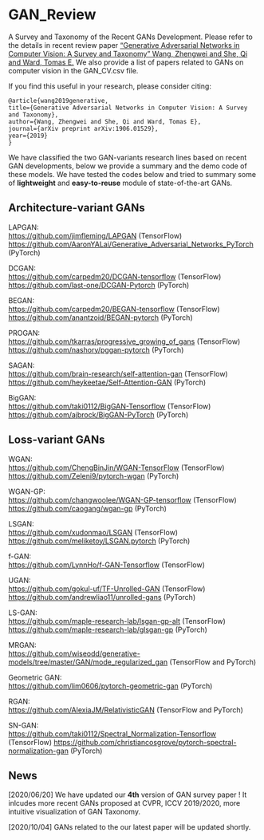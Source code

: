 # GAN_Review
A Survey and Taxonomy of the Recent GANs Development. Please refer to the details in recent review paper [“Generative Adversarial Networks in Computer Vision: A Survey and Taxonomy” Wang, Zhengwei and She, Qi and Ward, Tomas E.](https://arxiv.org/pdf/1906.01529.pdf) We also provide a list of papers related to GANs on computer vision in the GAN_CV.csv file.

If you find this useful in your research, please consider citing:

    @article{wang2019generative,
    title={Generative Adversarial Networks in Computer Vision: A Survey and Taxonomy},
    author={Wang, Zhengwei and She, Qi and Ward, Tomas E},
    journal={arXiv preprint arXiv:1906.01529},
    year={2019}
    }


We have classified the two GAN-variants research lines based on recent GAN developments, below we provide a summary and the demo code of these models. We have tested the codes below and tried to summary some of <b>lightweight</b> and <b>easy-to-reuse</b> module of state-of-the-art GANs.

## Architecture-variant GANs
LAPGAN:  
https://github.com/jimfleming/LAPGAN (TensorFlow)
https://github.com/AaronYALai/Generative_Adversarial_Networks_PyTorch (PyTorch)

DCGAN:   
https://github.com/carpedm20/DCGAN-tensorflow (TensorFlow)  
https://github.com/last-one/DCGAN-Pytorch (PyTorch)

BEGAN:  
https://github.com/carpedm20/BEGAN-tensorflow (TensorFlow)  
https://github.com/anantzoid/BEGAN-pytorch (PyTorch)

PROGAN:  
https://github.com/tkarras/progressive_growing_of_gans (TensorFlow)  
https://github.com/nashory/pggan-pytorch (PyTorch)

SAGAN:  
https://github.com/brain-research/self-attention-gan (TensorFlow)   
https://github.com/heykeetae/Self-Attention-GAN (PyTorch)

BigGAN:    
https://github.com/taki0112/BigGAN-Tensorflow (TensorFlow)  
https://github.com/ajbrock/BigGAN-PyTorch (PyTorch)


## Loss-variant GANs
WGAN:  
https://github.com/ChengBinJin/WGAN-TensorFlow (TensorFlow)   
https://github.com/Zeleni9/pytorch-wgan (PyTorch)

WGAN-GP:  
https://github.com/changwoolee/WGAN-GP-tensorflow (TensorFlow)   
https://github.com/caogang/wgan-gp (PyTorch)

LSGAN:  
https://github.com/xudonmao/LSGAN (TensorFlow)  
https://github.com/meliketoy/LSGAN.pytorch (PyTorch)

f-GAN:  
https://github.com/LynnHo/f-GAN-Tensorflow (TensorFlow)

UGAN:  
https://github.com/gokul-uf/TF-Unrolled-GAN (TensorFlow)   
https://github.com/andrewliao11/unrolled-gans (PyTorch)

LS-GAN:  
https://github.com/maple-research-lab/lsgan-gp-alt (TensorFlow)  
https://github.com/maple-research-lab/glsgan-gp (PyTorch)

MRGAN:  
https://github.com/wiseodd/generative-models/tree/master/GAN/mode_regularized_gan (TensorFlow and PyTorch) 

Geometric GAN:  
https://github.com/lim0606/pytorch-geometric-gan (PyTorch) 

RGAN:  
https://github.com/AlexiaJM/RelativisticGAN (TensorFlow and PyTorch)

SN-GAN:  
https://github.com/taki0112/Spectral_Normalization-Tensorflow (TensorFlow) 
https://github.com/christiancosgrove/pytorch-spectral-normalization-gan (PyTorch)

## News 

[2020/06/20] We have updated our **4th** version of GAN survey paper ! It inlcudes more recent GANs proposed at CVPR, ICCV 2019/2020, more intuitive visualization of GAN Taxonomy.

[2020/10/04] GANs related to the our latest paper will be updated shortly.    
